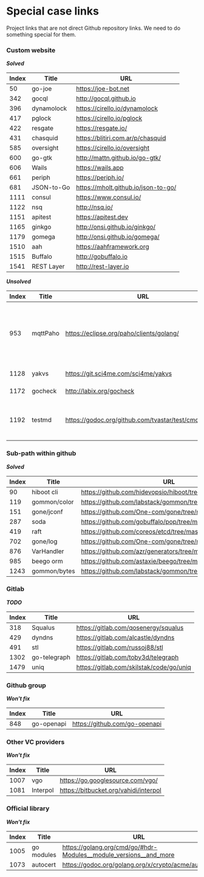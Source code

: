 # Special case links

Project links that are not direct Github repository links. We need to do something special for them.

### Custom website

***Solved***

Index | Title                     | URL
------|---------------------------|--------------------
50    | go-joe                    | https://joe-bot.net
342   | gocql                     | http://gocql.github.io
396   | dynamolock                | https://cirello.io/dynamolock
417   | pglock                    | https://cirello.io/pglock
422   | resgate                   | https://resgate.io/
431   | chasquid                  | https://blitiri.com.ar/p/chasquid
585   | oversight                 | https://cirello.io/oversight
600   | go-gtk                    | http://mattn.github.io/go-gtk/
606   | Wails                     | https://wails.app
661   | periph                    | https://periph.io/
681   | JSON-to-Go                | https://mholt.github.io/json-to-go/
1111  | consul                    | https://www.consul.io/
1122  | nsq                       | http://nsq.io/
1151  | apitest                   | https://apitest.dev
1165  | ginkgo                    | http://onsi.github.io/ginkgo/
1179  | gomega                    | http://onsi.github.io/gomega/
1510  | aah                       | https://aahframework.org
1515  | Buffalo                   | http://gobuffalo.io
1541  | REST Layer                | http://rest-layer.io

***Unsolved***

Index | Title                     | URL                | Reason
------|---------------------------|--------------------|---------
953   | mqttPaho                  | https://eclipse.org/paho/clients/golang/ | `mqttPaho` is not split, it needs to match `paho.mqtt.golang`. Maybe splinter into fuzzy regex based on camelCase?
1128  | yakvs                     | https://git.sci4me.com/sci4me/yakvs |  Seems to be broken URL ATM
1172  | gocheck                   | http://labix.org/gocheck | GitHub is one link away
1192  | testmd                    | https://godoc.org/github.com/tvastar/test/cmd/testmd | Github link has just `/test`, not `/testcmd`. Need better fuzzy search?

### Sub-path within github

***Solved***

Index | Title                     | URL
------|---------------------------|--------------------
90    | hiboot cli                | https://github.com/hidevopsio/hiboot/tree/master/pkg/app/cli
119   | gommon/color              | https://github.com/labstack/gommon/tree/master/color
151   | gone/jconf                | https://github.com/One-com/gone/tree/master/jconf
287   | soda                      | https://github.com/gobuffalo/pop/tree/master/soda
419   | raft                      | https://github.com/coreos/etcd/tree/master/raft
702   | gone/log                  | https://github.com/One-com/gone/tree/master/log
876   | VarHandler                | https://github.com/azr/generators/tree/master/varhandler
985   | beego orm                 | https://github.com/astaxie/beego/tree/master/orm
1243  | gommon/bytes              | https://github.com/labstack/gommon/tree/master/bytes

### Gitlab

***TODO***

Index | Title                     | URL
------|---------------------------|--------------------
318   | Squalus                   | https://gitlab.com/qosenergy/squalus
429   | dyndns                    | https://gitlab.com/alcastle/dyndns
491   | stl                       | https://gitlab.com/russoj88/stl
1302  | go-telegraph              | https://gitlab.com/toby3d/telegraph
1479  | uniq                      | https://gitlab.com/skilstak/code/go/uniq

### Github group

***Won't fix***

Index | Title                     | URL
------|---------------------------|--------------------
848   | go-openapi                | https://github.com/go-openapi

### Other VC providers

***Won't fix***

Index | Title                     | URL                
------|---------------------------|--------------------
1007  | vgo                       | https://go.googlesource.com/vgo/
1081  | Interpol                  | https://bitbucket.org/vahidi/interpol

### Official library

***Won't fix***

Index | Title                     | URL                
------|---------------------------|--------------------
1005  | go modules                | https://golang.org/cmd/go/#hdr-Modules__module_versions__and_more
1073  | autocert                  | https://godoc.org/golang.org/x/crypto/acme/autocert

